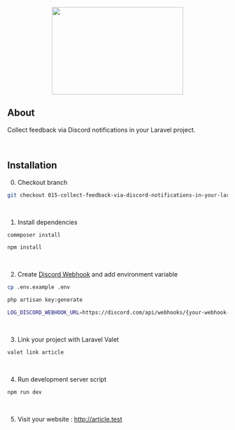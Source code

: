 <p align="center"><img src="https://raw.githubusercontent.com/capsulescodes/articles/main/capsules-articles-image.svg" width="300px" height="200px" /></p>


## About

Collect feedback via Discord notifications in your Laravel project.

<br>

## Installation

0. Checkout branch

```bash
git checkout 015-collect-feedback-via-discord-notifications-in-your-laravel-project
```

<br>

1. Install dependencies

```bash
commposer install

npm install
```

<br>

2. Create [Discord Webhook](https://discord.com/apps) and add environment variable

```bash
cp .env.example .env

php artisan key:generate

LOG_DISCORD_WEBHOOK_URL=https://discord.com/api/webhooks/{your-webhook-key}
```

<br>

3. Link your project with Laravel Valet

```bash
valet link article
```

<br>

4. Run development server script

```bash
npm run dev
```

<br>

5. Visit your website : http://article.test
